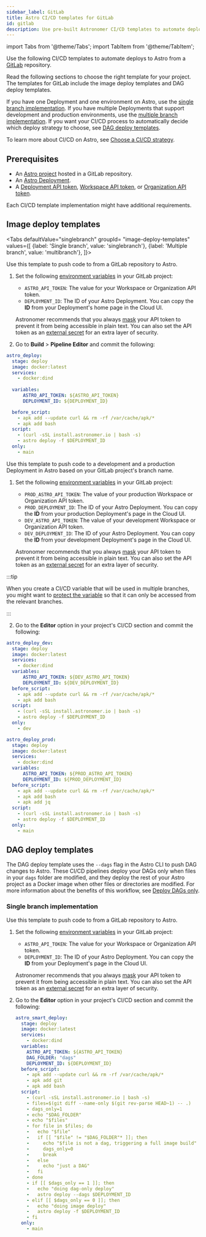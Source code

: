 ```yaml
---
sidebar_label: GitLab
title: Astro CI/CD templates for GitLab
id: gitlab
description: Use pre-built Astronomer CI/CD templates to automate deploying Apache Airflow DAGs to Astro using GitLab.
---
```


import Tabs from '@theme/Tabs';
import TabItem from '@theme/TabItem';

Use the following CI/CD templates to automate deploys to Astro from a [GitLab](https://gitlab.com/) repository.

Read the following sections to choose the right template for your project. The templates for GitLab include the image deploy templates and DAG deploy templates.

If you have one Deployment and one environment on Astro, use the [single branch implementation](#single-branch-implementation). If you have multiple Deployments that support development and production environments, use the [multiple branch implementation](#multiple-branch-implementation). If you want your CI/CD process to automatically decide which deploy strategy to choose, see [DAG deploy templates](#dag-deploy-templates).

To learn more about CI/CD on Astro, see [Choose a CI/CD strategy](set-up-ci-cd.md).

## Prerequisites

- An [Astro project](develop-project.md#create-an-astro-project) hosted in a GitLab repository.
- An [Astro Deployment](create-deployment.md).
- A [Deployment API token](deployment-api-tokens.md), [Workspace API token](workspace-api-tokens.md), or [Organization API token](organization-api-tokens.md).

Each CI/CD template implementation might have additional requirements.

## Image deploy templates

<Tabs
    defaultValue="singlebranch"
    groupId= "image-deploy-templates"
    values={[
        {label: 'Single branch', value: 'singlebranch'},
        {label: 'Multiple branch', value: 'multibranch'},
    ]}>

<TabItem value="singlebranch">

Use this template to push code to from a GitLab repository to Astro.

1. Set the following [environment variables](https://docs.gitlab.com/ee/ci/variables/#for-a-project) in your GitLab project:

    - `ASTRO_API_TOKEN`: The value for your Workspace or Organization API token.
    - `DEPLOYMENT_ID`: The ID of your Astro Deployment. You can copy the **ID** from your Deployment's home page in the Cloud UI.

    Astronomer recommends that you always [mask](https://docs.gitlab.com/ee/ci/variables/#mask-a-cicd-variable) your API token to prevent it from being accessible in plain text. You can also set the API token as an [external secret](https://docs.gitlab.com/ee/ci/secrets/index.html) for an extra layer of security.

2. Go to **Build** > **Pipeline Editor** and commit the following:

  ```yaml
  astro_deploy:
    stage: deploy
    image: docker:latest
    services:
      - docker:dind
    
    variables:
        ASTRO_API_TOKEN: ${ASTRO_API_TOKEN}
        DEPLOYMENT_ID: ${DEPLOYMENT_ID}

    before_script:
      - apk add --update curl && rm -rf /var/cache/apk/*
      - apk add bash
    script:
      - (curl -sSL install.astronomer.io | bash -s)
      - astro deploy -f $DEPLOYMENT_ID
    only:
      - main
  ```

</TabItem>

<TabItem value="multibranch">

Use this template to push code to a development and a production Deployment in Astro based on your GitLab project's branch name.

1. Set the following [environment variables](https://docs.gitlab.com/ee/ci/variables/#for-a-project) in your GitLab project:

    - `PROD_ASTRO_API_TOKEN`: The value of your production Workspace or Organization API token.
    - `PROD_DEPLOYMENT_ID`: The ID of your Astro Deployment. You can copy the **ID** from your production Deployment's page in the Cloud UI.
    - `DEV_ASTRO_API_TOKEN`: The value of your development Workspace or Organization API token.
    - `DEV_DEPLOYMENT_ID`: The ID of your Astro Deployment. You can copy the **ID** from your development Deployment's page in the Cloud UI.

    Astronomer recommends that you always [mask](https://docs.gitlab.com/ee/ci/variables/#mask-a-cicd-variable) your API token to prevent it from being accessible in plain text. You can also set the API token as an [external secret](https://docs.gitlab.com/ee/ci/secrets/index.html) for an extra layer of security.

  :::tip

  When you create a CI/CD variable that will be used in multiple branches, you might want to [protect the variable](https://docs.gitlab.com/ee/ci/variables/#protect-a-cicd-variable) so that it can only be accessed from the relevant branches.

  :::

2. Go to the **Editor** option in your project's CI/CD section and commit the following:

  ```yaml
  astro_deploy_dev:
    stage: deploy
    image: docker:latest
    services:
      - docker:dind
    variables:
        ASTRO_API_TOKEN: ${DEV_ASTRO_API_TOKEN}
        DEPLOYMENT_ID: ${DEV_DEPLOYMENT_ID}
    before_script:
      - apk add --update curl && rm -rf /var/cache/apk/*
      - apk add bash
    script:
      - (curl -sSL install.astronomer.io | bash -s)
      - astro deploy -f $DEPLOYMENT_ID
    only:
      - dev

  astro_deploy_prod:
    stage: deploy
    image: docker:latest
    services:
      - docker:dind
    variables:
        ASTRO_API_TOKEN: ${PROD_ASTRO_API_TOKEN}
        DEPLOYMENT_ID: ${PROD_DEPLOYMENT_ID}
    before_script:
      - apk add --update curl && rm -rf /var/cache/apk/*
      - apk add bash
      - apk add jq
    script:
      - (curl -sSL install.astronomer.io | bash -s)
      - astro deploy -f $DEPLOYMENT_ID
    only:
      - main
  ```

</TabItem>
</Tabs>

## DAG deploy templates

The DAG deploy template uses the `--dags` flag in the Astro CLI to push DAG changes to Astro. These CI/CD pipelines deploy your DAGs only when files in your `dags` folder are modified, and they deploy the rest of your Astro project as a Docker image when other files or directories are modified. For more information about the benefits of this workflow, see [Deploy DAGs only](astro/deploy-code.md).

### Single branch implementation

Use this template to push code to from a GitLab repository to Astro.

1. Set the following [environment variables](https://docs.gitlab.com/ee/ci/variables/#for-a-project) in your GitLab project:

    - `ASTRO_API_TOKEN`: The value for your Workspace or Organization API token.
    - `DEPLOYMENT_ID`: The ID of your Astro Deployment. You can copy the **ID** from your Deployment's page in the Cloud UI.

    Astronomer recommends that you always [mask](https://docs.gitlab.com/ee/ci/variables/#mask-a-cicd-variable) your API token to prevent it from being accessible in plain text. You can also set the API token as an [external secret](https://docs.gitlab.com/ee/ci/secrets/index.html) for an extra layer of security.

2. Go to the **Editor** option in your project's CI/CD section and commit the following:
   
    ```yaml
    astro_smart_deploy:
      stage: deploy
      image: docker:latest
      services:
        - docker:dind
      variables:
        ASTRO_API_TOKEN: ${ASTRO_API_TOKEN}
        DAG_FOLDER: "dags"
        DEPLOYMENT_ID: ${DEPLOYMENT_ID}
      before_script:
        - apk add --update curl && rm -rf /var/cache/apk/*
        - apk add git
        - apk add bash
      script:
        - (curl -sSL install.astronomer.io | bash -s)
        - files=$(git diff --name-only $(git rev-parse HEAD~1) -- .)
        - dags_only=1
        - echo "$DAG_FOLDER"
        - echo "$files"
        - for file in $files; do
        -   echo "$file"
        -   if [[ "$file" != "$DAG_FOLDER"* ]]; then
        -     echo "$file is not a dag, triggering a full image build"
        -     dags_only=0
        -     break
        -   else
        -     echo "just a DAG"
        -   fi
        - done
        - if [[ $dags_only == 1 ]]; then
        -   echo "doing dag-only deploy"
        -   astro deploy --dags $DEPLOYMENT_ID
        - elif [[ $dags_only == 0 ]]; then
        -   echo "doing image deploy"
        -   astro deploy -f $DEPLOYMENT_ID
        - fi
      only:
        - main
    ```